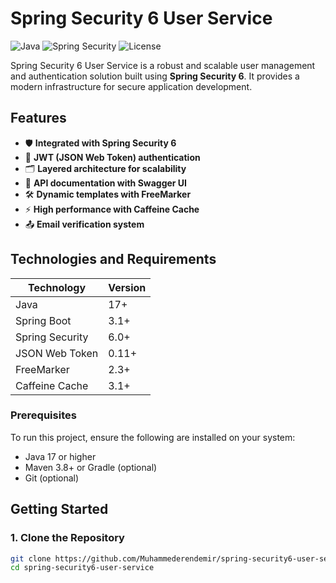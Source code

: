 # Spring Security 6 User Service

![Java](https://img.shields.io/badge/Java-17+-brightgreen)
![Spring Security](https://img.shields.io/badge/Spring%20Security-6.0+-blue)
![License](https://img.shields.io/badge/License-MIT-green)

Spring Security 6 User Service is a robust and scalable user management and authentication solution built using **Spring Security 6**. It provides a modern infrastructure for secure application development. 

## Features

- 🛡️ **Integrated with Spring Security 6**
- 🔐 **JWT (JSON Web Token) authentication**
- 🗂️ **Layered architecture for scalability**
- 📄 **API documentation with Swagger UI**
- 🛠️ **Dynamic templates with FreeMarker**
- ⚡ **High performance with Caffeine Cache**
- 📤 **Email verification system**

## Technologies and Requirements

| Technology          | Version      |
|---------------------|--------------|
| Java               | 17+          |
| Spring Boot        | 3.1+         |
| Spring Security    | 6.0+         |
| JSON Web Token     | 0.11+        |
| FreeMarker         | 2.3+         |
| Caffeine Cache     | 3.1+         |

### Prerequisites

To run this project, ensure the following are installed on your system:

- Java 17 or higher
- Maven 3.8+ or Gradle (optional)
- Git (optional)

## Getting Started

### 1. Clone the Repository

```bash
git clone https://github.com/Muhammederendemir/spring-security6-user-service.git
cd spring-security6-user-service
